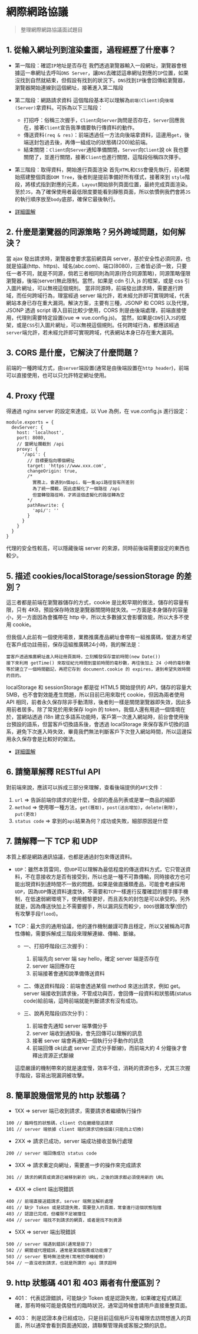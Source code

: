 # 網際網路協議

> 整理網際網路協議面試題目

## 1. 從輸入網址列到渲染畫面，過程經歷了什麼事？
- 第一階段：確認`IP`地址是否存在
我們透過瀏覽器輸入一段網址，瀏覽器會根據這一串網址去呼叫`DNS Server`，讓`DNS`去確認這串網址對應的`IP`位置，如果沒找到自然就結束，但假設有找到的狀況下。`DNS`找到`IP`後會回傳給瀏覽器，瀏覽器開始連線到這個網址，接著進入第二階段

- 第二階段：網路請求資料
這個階段基本可以理解為`前端(Client)`向`後端(Server)`拿資料。可拆為以下三階段：
  - 打招呼：俗稱三次握手，`Client`向`Server`詢問是否存在，`Server`回應我在，接著`Client`宣告我準備要執行傳資料的動作。
  - 傳送資料`(req & res)`：前端透過任一方法向後端拿資料，這邊用`get`，後端送封包過去後，再傳一組成功的狀態碼(200)給前端。
  - 結束關閉：`Client`向`Server`通知準備關閉，`Server`向`Client`說 ok 我也要關閉了，並進行關閉，接著`Client`也進行關閉，這階段俗稱四次揮手。

- 第三階段：取得資料，開始進行頁面渲染
首先`HTML`和`CSS`會優先執行，前者開始搭建整個頁面`DOM Tree`，後者則是提前準備好所有樣式，接著來到 `style`階段，將樣式指到對應的元素，`Layout`開始排列頁面位置，最終完成頁面渲染。至於`JS`，為了確保使用者最低限度要能看到靜態頁面，所以依慣例我們會將`JS`的執行順序放至`body`底部，確保它最後執行。

- [詳細圖解](https://w3c.hexschool.com/blog/8d691e4f)

## 2. 什麼是瀏覽器的同源策略？另外跨域問題，如何解決？
當 ajax 發出請求時，瀏覽器會要求當前網頁與 server，基於安全性必須同源，也就是協議(http、https)、域名(abc.com)、端口(8080)，三者皆必須一致，只要任一者不同，就是不同源，倘若三者相同則為同源(符合同源策略)，同源策略僅限瀏覽器，後端(server)無此限制。當然，如果是 cdn 引入 js 的框架，或是 css 引入圖片網址，可以無視這個規則。
當非同源時，前端發出請求時，需要進行跨域，而任何跨域行為，理當經過 server 端允許，若未經允許即可實現跨域，代表網站本身已存在重大漏洞。解決方案，主要有三種，JSONP 和 CORS 以及代理，JSONP 透過 script 導入目前比較少使用，CORS 則是由後端處理，前端直接使用，代理則需要特定設置(vue => vue.config.js)。
當然，如果是`CDN`引入`JS`的框架，或是`CSS`引入圖片網址，可以無視這個規則。任何跨域行為，都應該經過 `server`端允許，若未經允許即可實現跨域，代表網站本身已存在重大漏洞。

## 3. CORS 是什麼，它解決了什麼問題？
前端的一種跨域方式，由`server`端設置(通常是由後端設置在`http header`)，前端可以直接使用，也可以只允許特定網址使用。

## 4. Proxy 代理
得通過 nginx server 的設定來達成，以 Vue 為例，在 vue.config.js 進行設定：
```
module.exports = {
  devServer: {
    host: 'localhost',
    port: 8080,
    // 當網址攔截到 /api
    proxy: {
      '/api': {
        // 目標要指向哪個網址
        target: 'https://www.xxx.com',
        changeOrigin: true,
        /*
          實務上，會遇到n個api，每一隻api路徑皆有所差別
          為了統一攔截，因此虛擬化了一個路徑 /api
          但當轉發路徑時，才將這個虛擬化的路徑轉為空
        */
        pathRewrite: {
          'api/': ''
        }
      }
    }
  }
}
```
代理的安全性較高，可以隱藏後端 server 的來源，同時前後端需要設定的東西也較少。

## 5. 描述 cookies/localStorage/sessionStorage 的差別？
這三者都是前端在瀏覽器儲存的方式，cookie 是比較早期的做法，儲存的容量有限，只有 4KB，預設保存時效是瀏覽器關閉時就失效。一方面是本身儲存的容量小，另一方面因為會攜帶在 http 中，所以太多數據又會影響效能，所以大多不使用 cookie。

但我個人此前有一個使用場景，業務推廣產品網址會帶有一組推廣碼，營運方希望在客戶成功註冊前，保存這組推廣碼24小時，我的解法是：
```
當客戶透過推廣網址進入時註冊頁面時，立刻觸發保存當前時間(new Date())
接下來利用 getTime() 來取從紀元時間到當前時間的毫秒數，再往後加上 24 小時的毫秒數
等於建立了一個時間戳記，再把它存到 document.cookie 的 expires，達到希望失效時間的目的。
```

localStorage 和 sessionStorage 都是從 HTML5 開始提供的 API，儲存的容量大 5MB，也不會對效能產生問題，所以目前已用來取代 cookie，但因為兩者使用 API 相同，前者永久保存除非手動清除，後者則一樣是關閉瀏覽器即失效，因此多用前者居多。除了常見於用來保存 login 的 token，我個人還有用過一個情境在於，當網站透過 i18n 建立多語系功能時，客戶第一次進入網站時，前台會使用後台預設的語系，但當客戶切換語系後，會透過 localStorage 來保存客戶切換的語系，避免下次進入時失效，畢竟我們無法判斷客戶下次登入網站時間，所以這邊採用永久保存會是比較好的做法。


- [詳細圖解](https://medium.com/@bebebobohaha/cookie-localstorage-sessionstorage-%E5%B7%AE%E7%95%B0-9e1d5df3dd7f)

## 6. 請簡單解釋 RESTful API
對前端來說，應該可以拆成三部分來理解，查看後端提供的`API`文件：
1. `url` => 告訴前端你請求的是什麼，全部的產品列表或是單一商品的細節
2. `method` => 使用哪一種方法，`get(獲取)`，`post(送出增加)`，`delete(刪除)`，`put(更改)`
3. `status code` => 拿到的`api`結果為何？成功或失敗，細部原因是什麼

## 7. 請解釋一下 TCP 和 UDP
本質上都是網路通訊協議，也都是通過封包來傳送資料。
- `UDP`：雖然本質雷同，但`UDP`可以理解為最低程度的傳送資料方式，它只管送資料，不在意接收方是否有接受到，所以也是一種不可靠傳輸，同時接收方也可能出現資料到達時間不一致的問題。如果是做直播類產品，可能會考慮採用`UDP`，因為`UDP`傳送資料速度快，不需要和`TCP`一樣進行反覆確認的握手揮手機制，在低速弱網環境下，使用體驗更好，而且丟失的封包是可以承受的。另外就是，因為傳送快加上不需要握手，所以漏洞反而較少，`DDOS`很難攻擊(但仍有攻擊手段`flood`)。

- TCP：最大宗的通用協議，他的運作機制嚴謹可靠且穩定，所以又被稱為可靠性傳輸，需要拆解成三階段來理解連線、傳輸、斷線。
  - 一、打招呼階段(三次握手)：
    1. 前端先向 server 端 say hello，確定 server 端是否存在
    2. server 端回應存在
    3. 前端接著會通知說準備傳送資料
  
  - 二、傳送資料階段：前端會透過某個 method 來送出請求，例如 get。server 端接收到請求後，不管成功與否，會回傳一段資料和狀態碼(status code)給前端，這時前端就能判斷請求有沒有成功。

  - 三、說再見階段(四次分手)：
    1. 前端會先通知 server 端準備分手
    2. server 端收到通知後，會先回傳可以理解的訊息
    3. 接著 server 端會再通知一個執行分手動作的訊息
    4. 前端回傳 ok(此處 server 正式分手斷線)，而前端大約 4 分鐘後才會釋出資源正式斷線

  這麼嚴謹的機制帶來的就是速度慢，效率不佳，消耗的資源也多，尤其三次握手階段，容易出現漏洞被攻擊。

## 8. 簡單說幾個常見的 http 狀態碼？
- 1XX => server 端已收到請求，需要請求者繼續執行操作
```
100 // 臨時性的狀態碼，client 仍在繼續發送請求
101 // server 端依據 client 端的請求切換協議(只能向上切換)
```

- 2XX => 請求已成功，server 端成功接收並執行處理
```
200 // server 端回傳成功 status code
```

- 3XX => 請求重定向網址，需要進一步的操作來完成請求
```
301 // 請求的網頁或資源已被移到新的 URL，之後的請求都必須使用新的 URL
```


- 4XX => client 端出現錯誤
```
400 // 前端直接送錯請求，server 端無法解析處理
401 // 缺少 Token 或是認證失敗，需要登入的頁面，常會進行這個狀態阻擋
403 // 認證已完成，但權限不足被擋住
404 // server 端找不到請求的網頁，或者是找不到資源
```

- 5XX => server 端出現錯誤
```
500 // server 端遇到錯誤(通常是掛了)
502 // 網關或代理錯誤，通常是某個服務或功能爆了
503 // server 暫時無法使用(常用於停機維修)
504 // 一直沒收到請求，也就是所謂的 api 請求超時
```

## 9. http 狀態碼 401 和 403 兩者有什麼區別？
- 401：
  代表認證錯誤，可能缺少 Token 或是認證失敗，如果確定程式碼正確，那有時候可能是偶發性的臨時狀況，通常這時候會請用戶直接重整頁面。

- 403：
  則是認證本身已經成功，只是目前這個用戶沒有權限去訪問想進入的頁面，所以通常會看到頁面通知說，請聯繫管理員或客服之類的訊息。